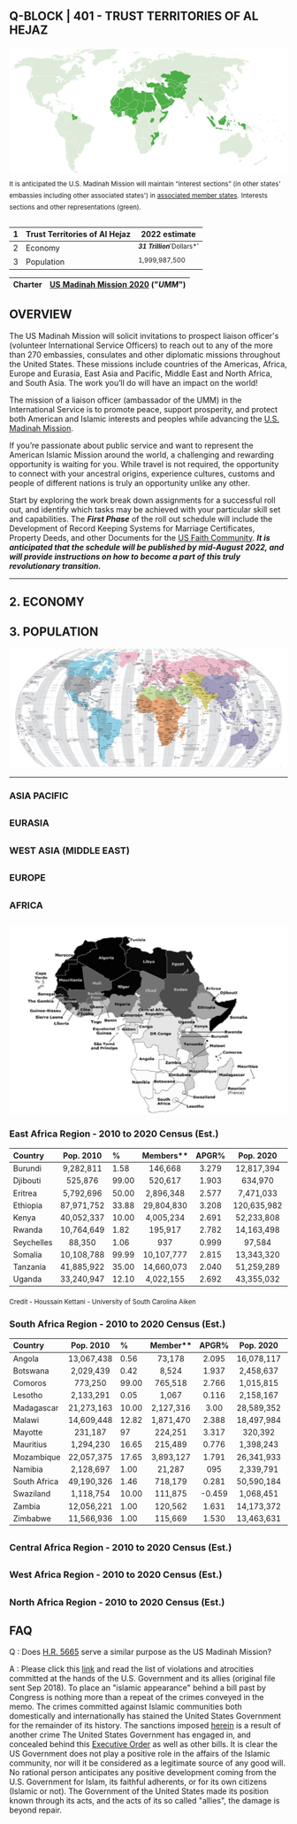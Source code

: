 ## Q-BLOCK | 401 - TRUST TERRITORIES OF AL HEJAZ

![Alt text](Images/289D50E5-5CEB-4636-9C8D-4C94F2BDA388.png)
<sub> It is anticipated the U.S. Madinah Mission will maintain “interest sections” (in other states' embassies including other associated states') in [associated member states](2020_HomeCharter5047.pdf).</sub> <sub> Interests sections and other representations (green). </sub>

##

| 1 | Trust Territories of Al Hejaz | 2022 estimate |
|---|---|---|
| 2 | Economy | <sup> ***31 Trillion***˹Dollars*˺ </sup> |
| 3 | Population | <sup> 1,999,987,500 </sup> |

| Charter | [US Madinah Mission 2020](https://github.com/Alghuti-Portfolio/QBlock_401/blob/b1ea5a0b9795e8bc39053fba83e722d9cab6c927/2020_HomeCharter5047.pdf) ("***UMM***") |       
|---|---|

##

## OVERVIEW 
The US Madinah Mission will solicit invitations to prospect liaison officer's (volunteer International Service Officers) to reach out to any of the more than 270 embassies, consulates and other diplomatic missions throughout the United States. These missions include countries of the Americas, Africa, Europe and Eurasia, East Asia and Pacific, Middle East and North Africa, and South Asia. The work you’ll do will have an impact on the world!

The mission of a liaison officer (ambassador of the UMM) in the International Service is to promote peace, support prosperity, and protect both American and Islamic interests and peoples while advancing the [U.S. Madinah Mission](https://drive.google.com/file/d/1V5uLrfEJb1OdnjQHw21S0uyz3bNvxpny/view?usp=drivesdk).

If you’re passionate about public service and want to represent the American Islamic Mission around the world, a challenging and rewarding opportunity is waiting for you. While travel is not required, the opportunity to connect with your ancestral origins, experience cultures, customs and people of different nations is truly an opportunity unlike any other.

Start by exploring the work break down assignments for a successful roll out, and identify which tasks may be achieved with your particular skill set and capabilities. The ***First Phase*** of the roll out schedule will include the Development of Record Keeping Systems for Marriage Certificates, Property Deeds, and other Documents for the [US Faith Community](Files/1080_CallList.csv). ***It is anticipated that the schedule will be published by mid-August 2022, and will provide instructions on how to become a part of this truly revolutionary transition.***

___
## 2. ECONOMY 


## 3. POPULATION 


![Alt text](Images/0B62813A-FAFE-449D-A884-D9EA4300B16C.jpeg)

---

### ASIA PACIFIC 
##
### EURASIA

##
### WEST ASIA (MIDDLE EAST)
##
### EUROPE

##
### AFRICA 
##

![Alt text](Images/2696C1C6-C91E-41F2-AE10-D29CD3542A5C.jpeg)

### East Africa Region - 2010 to 2020 Census (Est.)
|Country| Pop. 2010 | %  | Members**| APGR% | Pop. 2020 | Members**|
|:---|:---:|:--- |:---:|:---:|:---:|:---:|
| Burundi | 9,282,811  | 1.58  | 146,668 |3.279 | 12,817,394 | 202,515 |
| Djibouti  | 525,876 | 99.00 |  520,617 |  1.903 | 634,970  | 628,620 |
| Eritrea  | 5,792,696 | 50.00 |  2,896,348 |  2.577  | 7,471,033 | 3,735,517 |
| Ethiopia  | 87,971,752 | 33.88  |  29,804,830 |  3.208 | 120,635,982  | 40,871,471 |
| Kenya  | 40,052,337 | 10.00  |  4,005,234 |  2.691 | 52,233,808  | 5,223,381 |
| Rwanda | 10,764,649   |   1.82 |  195,917 | 2.782 |  14,163,498 |  257,776 |
| Seychelles  |  88,350 |  1.06 |   937 | 0.999   |   97,584 |  1,034 |
| Somalia  | 10,108,788  | 99.99  |   10,107,777 | 2.815    |  13,343,320 |  13,341,985 |
| Tanzania  |  41,885,922 | 35.00 |    14,660,073 |   2.040 |   51,259,289 |   17,940,751 |  
| Uganda  |  33,240,947 |  12.10 |   4,022,155 |   2.692 |   43,355,032 |  5,245,959 |
 

<sub> Credit - Houssain Kettani - University of South Carolina Aiken </sub>

### South Africa Region - 2010 to 2020 Census (Est.)
|Country| Pop. 2010 | %  | Member**  | APGR% | Pop. 2020  | Members** |
|:---|:---:|:--- |:---:|:---:|:---:|:---:|
| Angola | 13,067,438   |   0.56 |  73,178 | 2.095 |  16,078,117 |  90,037 |
| Botswana  |  2,029,439 |  0.42 |   8,524 | 1.937   |   2,458,637 |  10,326 |
| Comoros  | 773,250  |   99.00 | 765,518  | 2.766     | 1,015,815   | 1,005,656   |
| Lesotho  |   2,133,291 | 0.05  |     1,067 |    0.116 |    2,158,167 |    1,079 |  
| Madagascar  | 21,273,163  | 10.00  |  2,127,316 | 3.00  | 28,589,352  | 2,858,935   |
| Malawi  |   14,609,448 |    12.82 |    1,871,470 |2.388    |    18,497,984 | 2,369,592   |
| Mayotte  | 231,187   |97   | 224,251    |3.317    | 320,392    | 310,780   |
| Mauritius  |   1,294,230 | 16.65   | 215,489    |0.776    |    1,398,243 |   232,807 |
| Mozambique  |   22,057,375 |   17.65 | 3,893,127    |    1.791 | 26,341,933    |   4,649,351 |
| Namibia  |   2,128,697 |   1.00 | 21,287    | 095    |    2,339,791 |   23,398 |
| South Africa  | 49,190,326   |   1.46 |    718,179 |    0.281 |    50,590,184 |   738,617 |
| Swaziland  |   1,118,754 |   10.00 |    111,875 |    -0.459 |    1,068,451 |   106,845 |
| Zambia |   12,056,221  |   1.00 |  120,562 | 1.631    |    14,173,372 |   141,734 |
| Zimbabwe  | 11,566,936   | 1.00   | 115,669    | 1.530    | 13,463,631    | 134,636   |

##
### Central Africa Region - 2010 to 2020 Census (Est.)



##

### West Africa Region - 2010 to 2020 Census (Est.)
##

### North Africa Region - 2010 to 2020 Census (Est.)

## FAQ 

Q : Does [H.R. 5665](https://www.congress.gov/117/bills/hr5665/BILLS-117hr5665rfs.pdf) serve a similar purpose as the US Madinah Mission?

A : Please click this [link](https://drive.google.com/file/d/1O2XvDtAFoumZ_opt9QvsUlZWOj7TgQnR/view?usp=drivesdk) and read the list of violations and atrocities committed at the hands of the U.S. Government and its allies (original file sent Sep 2018). To place an "islamic appearance" behind a bill past by Congress is nothing more than a repeat of the crimes conveyed in the memo. The crimes committed against Islamic communities both domestically and internationally has stained the United States Government for the remainder of its history. The sanctions imposed [herein](https://github.com/Alghuti-Portfolio/Q-Block_401/blob/64e0a7a26cd00b6b6144653d6c94084e7ad4a593/Files/Redacted_Version%20_Sanctions.pdf) is a result of another crime The United States Government has engaged in, and concealed behind this [Executive Order](https://trumpwhitehouse.archives.gov/presidential-actions/executive-order-securing-information-communications-technology-services-supply-chain/) as well as other bills. It is clear the US Government does not play a positive role in the affairs of the Islamic community, nor will it be considered as a legitimate source of any good will. No rational person anticipates any positive development coming from the U.S. Government for Islam, its faithful adherents, or for its own citizens (Islamic or not). The Government of the United States made its position known through its acts, and the acts of its so called "allies", the damage is beyond repair.
